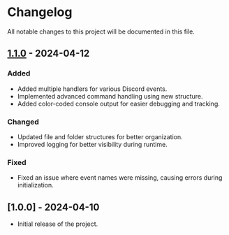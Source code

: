 # Changelog

All notable changes to this project will be documented in this file.

## [1.1.0] - 2024-04-12

### Added

- Added multiple handlers for various Discord events.
- Implemented advanced command handling using new structure.
- Added color-coded console output for easier debugging and tracking.

### Changed

- Updated file and folder structures for better organization.
- Improved logging for better visibility during runtime.

### Fixed

- Fixed an issue where event names were missing, causing errors during initialization.

## [1.0.0] - 2024-04-10

- Initial release of the project.

[Unreleased]: https://github.com/nsgpriyanshu/nsdicordbot/compare/v1.1.0...HEAD
[1.1.0]: https://github.com/nsgpriyanshu/nsdiscordbot/compare/v1.0.0...v1.1.0
